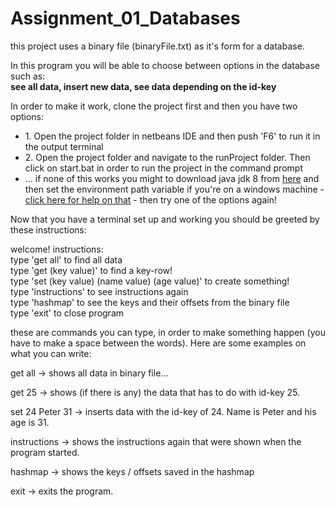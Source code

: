 # Assignment_01_Databases

<p>this project uses a binary file (binaryFile.txt) as it's form for a database.</p>

<p>In this program you will be able to choose between options in the database such as:<br/> <b>see all data, insert new data, see data depending on the id-key</b></p>


In order to make it work, clone the project first and then you have two options:
<ul>
  <li>1. Open the project folder in netbeans IDE and then push 'F6' to run it in the output terminal</li>
  <li>2. Open the project folder and navigate to the runProject folder. Then click on start.bat in order to run the project in the command prompt</li>
  <li>... if none of this works you might to download java jdk 8 from <a href="https://www.oracle.com/technetwork/java/javase/downloads/jdk8-downloads-2133151.html">here</a> and then set the environment path variable if you're on a windows machine - <a href="https://stackoverflow.com/questions/1672281/environment-variables-for-java-installation">click here for help on that</a> - then try one of the options again!</li>
</ul>

<p>Now that you have a terminal set up and working you should be greeted by these instructions:</p>
<p>welcome! instructions:<br><emsp>type 'get all' to find all data<br><emsp>type 'get (key value)' to find a key-row!<br><emsp>type 'set (key value) (name value) (age value)' to create something!<br><emsp>type 'instructions' to see instructions again<br><emsp>type 'hashmap' to see the keys and their offsets from the binary file<emsp><br/>type 'exit' to close program</p>
  
<p>these are commands you can type, in order to make something happen (you have to make a space between the words). Here are some examples on what you can write:</p>

<p>get all -> shows all data in binary file...</p>
<p>get 25 -> shows (if there is any) the data that has to do with id-key 25.</p>
<p>set 24 Peter 31 -> inserts data with the id-key of 24. Name is Peter and his age is 31.</p>
<p>instructions -> shows the instructions again that were shown when the program started.</p>
<p>hashmap -> shows the keys / offsets saved in the hashmap</p>
<p>exit -> exits the program.</p>
